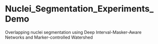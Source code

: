# Nuclei_Segmentation_Experiments_Demo
Overlapping nuclei segmentation using Deep Interval-Masker-Aware Networks and Marker-controlled Watershed 

